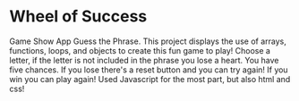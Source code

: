 # Wheel of Success
 Game Show App
Guess the Phrase. This project
displays the use of arrays, functions, loops, and objects to create this fun game to play! 
Choose a letter, if the letter is not included in the phrase you lose a heart.
You have five chances. If you lose there's a reset button and you can try again!
If you win you can play again!
Used Javascript for the most part, but also html and css!

